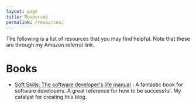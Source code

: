 ```yaml
---
layout: page
title: Resources
permalink: /resources/
---
```


The following is a list of resources that you may find helpful. Note that these are through my Amazon referral link.

# Books
- <a  href="http://www.amazon.com/gp/product/1617292397/ref=as_li_tl?ie=UTF8&camp=1789&creative=390957&creativeASIN=1617292397&linkCode=as2&tag=brafoo0c9-20&linkId=V7BT5E24UVX2N24I">Soft Skills: The software developer's life manual</a><img src="http://ir-na.amazon-adsystem.com/e/ir?t=brafoo0c9-20&l=as2&o=1&a=1617292397" width="1" height="1" border="0" alt="" style="border:none !important; margin:0px !important;" />
: A fantastic book for software developers. A great reference for how to be successful. My catalyst for creating this blog. 
